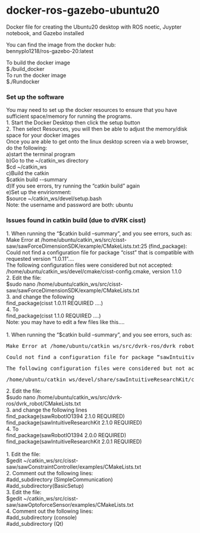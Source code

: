 # docker-ros-gazebo-ubuntu20
Docker file for creating the Ubuntu20 desktop with ROS noetic, Juypter notebook, and Gazebo installed

You can find the image from the docker hub:<br/>
bennyplo1218/ros-gazebo-20:latest<br/>

To build the docker image<br/>
$./build_docker<br/>
To run the docker image<br/>
$./Rundocker<br/>
<h3>Set up the software</h3>
You may need to set up the docker resources to ensure that you have sufficient space/memory for running the programs. <br/>
1. Start the Docker Desktop then click the setup button<br/>
2. Then select Resources, you will then be able to adjust the memory/disk space for your docker images<br/>
Once you are able to get onto the linux desktop screen via a web browser, do the following:<br/>
a)start the terminal program<br/>
b)Go to the ~/catkin_ws directory<br/>
	$cd ~/catkin_ws<br/>
c)Build the catkin <br/>
$catkin build --summary<br/>
d)If you see errors, try running the “catkin build” again<br/>
e)Set up the envirionment:<br/>
	$source ~/catkin_ws/devel/setup.bash<br/>
Note: the username and password are both: ubuntu<br/>
<h3>Issues found in catkin build (due to dVRK cisst)</h3>
1. When running the “$catkin build –summary”, and you see errors, such as:<br/>
  Make Error at /home/ubuntu/catkin_ws/src/cisst-saw/sawForceDimensionSDK/example/CMakeLists.txt:25 (find_package): <br/>
  Could not find a configuration file for package “cisst” that is compatible with requested version “1.0.11”….<br/>
  The following configuration files were considered but not accepted:<br/>
  /home/ubuntu/catkin_ws/devel/cmake/cisst-config.cmake, version 1.1.0<br/>
2. Edit the file:<br/>
  $sudo nano /home/ubuntu/catkin_ws/src/cisst-saw/sawForceDimensionSDK/example/CMakeLists.txt<br/>
3. and change the following<br/>
find_package(cisst 1.0.11 REQUIRED ….)<br/>
4. To<br/>
find_package(cisst 1.1.0 REQUIRED ….)<br/>
Note: you may have to edit a few files like this….<br/>
<br/>
1. When running the “$catkin build –summary”, and you see errors, such as:<br/>
<pre>Make Error at /home/ubuntu/catkin_ws/src/dvrk-ros/dvrk_robot/CMakeLists.txt:66 (find_package): <br/></pre>
<pre>Could not find a configuration file for package “sawIntuitiveResearchKit” that is compatible with requested version “2.1.0”….<br/></pre>
<pre>The following configuration files were considered but not accepted:<br/></pre>
<pre>/home/ubuntu/catkin_ws/devel/share/sawIntuitiveResearchKit/cmake/sawIntuitiveResearchKitConfig.cmake, version 2.0.1<br/></pre>
2. Edit the file:<br/>
   $sudo nano /home/ubuntu/catkin_ws/src/dvrk-ros/dvrk_robot/CMakeLists.txt<br/>
3. and change the following lines<br/>
   find_package(sawRobotIO1394 2.1.0 REQUIRED)<br/>
   find_package(sawIntuitiveResearchKit 2.1.0 REQUIRED)<br/>
4. To <br/>
   find_package(sawRobotIO1394 2.0.0 REQUIRED)<br/>
   find_package(sawIntuitiveResearchKit 2.0.1 REQUIRED)<br/>
<br/>   
1. Edit the file:<br/>
   $gedit ~/catkin_ws/src/cisst-saw/sawConstraintController/examples/CMakeLists.txt<br/>
2. Comment out the following lines:<br/>
   #add_subdirectory (SimpleCommunication)<br/>
   #add_subdirectory(BasicSetup)<br/>
3. Edit the file:<br/>
   $gedit ~/catkin_ws/src/cisst-saw/sawOptoforceSensor/examples/CMakeLists.txt<br/>
4. Comment out the following lines:<br/>
   #add_subdirectory (console)<br/>
   #add_subdirectory (Qt)<br/>
<br/>











